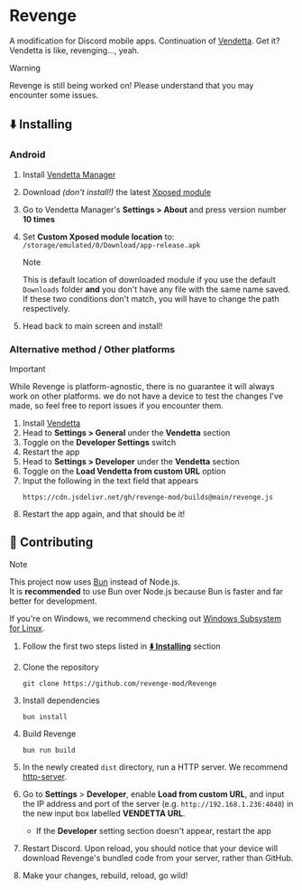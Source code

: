 # Revenge

A modification for Discord mobile apps. Continuation of [Vendetta](https://github.com/vendetta-mod). Get it? Vendetta is like, revenging..., yeah.

> [!WARNING]
> Revenge is still being worked on! Please understand that you may encounter some issues.

## ⬇️ Installing

### Android

1. Install [Vendetta Manager](https://github.com/vendetta-mod/VendettaManager/releases/latest/download/Manager.apk)
2. Download _(don't install!)_ the latest [Xposed module](https://github.com/revenge-mod/RevengeXposed/releases/latest/download/app-release.apk)
3. Go to Vendetta Manager's **Settings > About** and press version number **10 times**
4. Set **Custom Xposed module location** to:
   `    /storage/emulated/0/Download/app-release.apk
   `

   > [!NOTE]
   > This is default location of downloaded module if you use the default `Downloads` folder **and** you don't have any file with the same name saved. If these two conditions don't match, you will have to change the path respectively.

5. Head back to main screen and install!

### Alternative method / Other platforms

> [!IMPORTANT]
> While Revenge is platform-agnostic, there is no guarantee it will always work on other platforms. we do not have a device to test the changes I've made, so feel free to report issues if you encounter them.

1. Install [Vendetta](https://github.com/vendetta-mod/Vendetta)
2. Head to **Settings > General** under the **Vendetta** section
3. Toggle on the **Developer Settings** switch
4. Restart the app
5. Head to **Settings > Developer** under the **Vendetta** section
6. Toggle on the **Load Vendetta from custom URL** option
7. Input the following in the text field that appears
   ```
   https://cdn.jsdelivr.net/gh/revenge-mod/builds@main/revenge.js
   ```
8. Restart the app again, and that should be it!

## 💖 Contributing

> [!NOTE]  
> This project now uses [Bun](https://bun.sh) instead of Node.js.  
> It is **recommended** to use Bun over Node.js because Bun is faster and far better for development.
>
> If you're on Windows, we recommend checking out [Windows Subsystem for Linux](https://github.com/MicrosoftDocs/WSL).

1. Follow the first two steps listed in [**⬇️ Installing**](#%EF%B8%8F-installing) section

2. Clone the repository

   ```
   git clone https://github.com/revenge-mod/Revenge
   ```

3. Install dependencies

   ```
   bun install
   ```

4. Build Revenge

   ```
   bun run build
   ```

5. In the newly created `dist` directory, run a HTTP server. We recommend [http-server](https://www.npmjs.com/package/http-server).

6. Go to **Settings** > **Developer**, enable **Load from custom URL**, and input the IP address and port of the server (e.g. `http://192.168.1.236:4040`) in the new input box labelled **VENDETTA URL**.

   - If the **Developer** setting section doesn't appear, restart the app

7. Restart Discord. Upon reload, you should notice that your device will download Revenge's bundled code from your server, rather than GitHub.

8. Make your changes, rebuild, reload, go wild!
